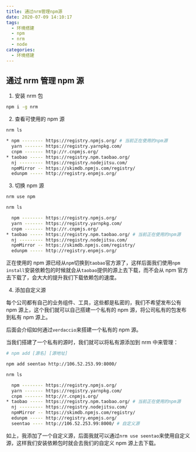 ```yaml
---
title: 通过nrm管理npm源
date: 2020-07-09 14:10:17
tags:
  - 环境搭建
  - npm
  - nrm
  - node
categories:
  - 环境搭建
---
```


## 通过 nrm 管理 npm 源

1. 安装 nrm 包

```bash
npm i -g nrm
```

2. 查看可使用的 npm 源

```bash
nrm ls

* npm -------- https://registry.npmjs.org/ # 当前正在使用的npm源
  yarn ------- https://registry.yarnpkg.com/
  cnpm ------- http://r.cnpmjs.org/
* taobao ----- https://registry.npm.taobao.org/
  nj --------- https://registry.nodejitsu.com/
  npmMirror -- https://skimdb.npmjs.com/registry/
  edunpm ----- http://registry.enpmjs.org/
```

3. 切换 npm 源

```bash
nrm use npm

nrm ls

  npm -------- https://registry.npmjs.org/
  yarn ------- https://registry.yarnpkg.com/
  cnpm ------- http://r.cnpmjs.org/
* taobao ----- https://registry.npm.taobao.org/ # 当前正在使用的npm源
  nj --------- https://registry.nodejitsu.com/
  npmMirror -- https://skimdb.npmjs.com/registry/
  edunpm ----- http://registry.enpmjs.org/
```

正在使用的 npm 源已经从`npm`切换到`taobao`官方源了，这样后面我们使用`npm install`安装依赖包的时候就会从`taobao`提供的源上去下载，而不会从 npm 官方去下载了，会大大的提升我们下载依赖包的速度。

4. 添加自定义源

每个公司都有自己的业务组件、工具，这些都是私密的，我们不希望发布公有 npm 源上，这个我们就可以自己搭建一个私有的 npm 源，将公司私有的包发布到私有 npm 源上。

后面会介绍如何通过`verdaccio`来搭建一个私有的 npm 源。

当我们搭建了一个私有的源时，我们就可以将私有源添加到 nrm 中来管理：

```bash
# npm add [源名] [源地址]

npm add seentao http://106.52.253.99:8000/

nrm ls

  npm -------- https://registry.npmjs.org/
  yarn ------- https://registry.yarnpkg.com/
  cnpm ------- http://r.cnpmjs.org/
* taobao ----- https://registry.npm.taobao.org/ # 当前正在使用的npm源
  nj --------- https://registry.nodejitsu.com/
  npmMirror -- https://skimdb.npmjs.com/registry/
  edunpm ----- http://registry.enpmjs.org/
  seentao ---- http://106.52.253.99:8000/ # 自定义源
```

如上，我添加了一个自定义源，后面我就可以通过`nrm use seentao`来使用自定义源，这样我们安装依赖包时就会去我们的自定义 npm 源上去下载。

<!-- 下一期会介绍如何[通过 verdaccio 搭建私有 npm](./1594185494636.md) -->
